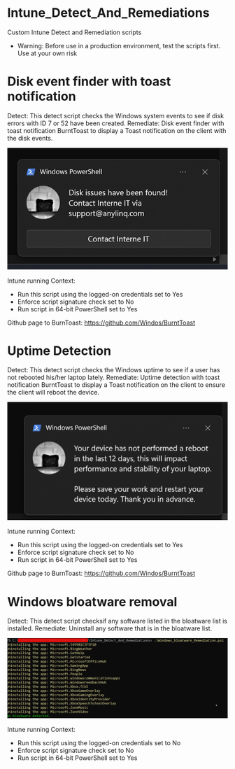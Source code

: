 # Intune_Detect_And_Remediations
Custom Intune Detect and Remediation scripts

* Warning: Before use in a production environment, test the scripts first. Use at your own risk

# Disk event finder with toast notification
Detect: This detect script checks the Windows system events to see if disk errors with ID 7 or 52 have been created.
Remediate: Disk event finder with toast notification BurntToast to display a Toast notification on the client with the disk events.

![afbeelding](https://raw.githubusercontent.com/AnyLinQ-B-V/Intune_Detect_And_Remediations/main/assets/Disk_Events_Remediation.jpg)

Intune running Context: 
 - Run this script using the logged-on credentials set to Yes
 - Enforce script signature check set to No
 - Run script in 64-bit PowerShell set to Yes

Github page to BurnToast: https://github.com/Windos/BurntToast

# Uptime Detection
Detect: This detect script checks the Windows uptime to see if a user has not rebooted his/her laptop lately.
Remediate: Uptime detection with toast notification BurntToast to display a Toast notification on the client to ensure the client will reboot the device.


![afbeelding](https://raw.githubusercontent.com/AnyLinQ-B-V/Intune_Detect_And_Remediations/main/assets/Uptime_Remediation.png)

Intune running Context: 
 - Run this script using the logged-on credentials set to Yes
 - Enforce script signature check set to No
 - Run script in 64-bit PowerShell set to Yes

Github page to BurnToast: https://github.com/Windos/BurntToast


# Windows bloatware removal
Detect: This detect script checksif any software listed in the bloatware list is installed.
Remediate: Uninstall any software that is in the bloatware list.

![afbeelding](https://raw.githubusercontent.com/AnyLinQ-B-V/Intune_Detect_And_Remediations/main/assets/Windows_bloatware_Remediation.png)

Intune running Context: 
 - Run this script using the logged-on credentials set to No
 - Enforce script signature check set to No
 - Run script in 64-bit PowerShell set to Yes